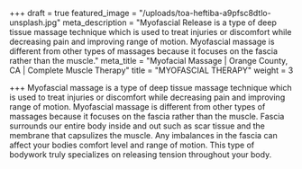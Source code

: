 +++
draft = true
featured_image = "/uploads/toa-heftiba-a9pfsc8dtlo-unsplash.jpg"
meta_description = "Myofascial Release is a type of deep tissue massage technique which is used to treat injuries or discomfort while decreasing pain and improving range of motion. Myofascial massage is different from other types of massages because it focuses on the fascia rather than the muscle."
meta_title = "Myofacial Massage | Orange County, CA | Complete Muscle Therapy"
title = "MYOFASCIAL THERAPY"
weight = 3

+++
Myofascial massage is a type of deep tissue massage technique which is used to treat injuries or discomfort while decreasing pain and improving range of motion. Myofascial massage is different from other types of massages because it focuses on the fascia rather than the muscle. Fascia surrounds our entire body inside and out such as scar tissue and the membrane that capsulizes the muscle. Any imbalances in the fascia can affect your bodies comfort level and range of motion. This type of bodywork truly specializes on releasing tension throughout your body.